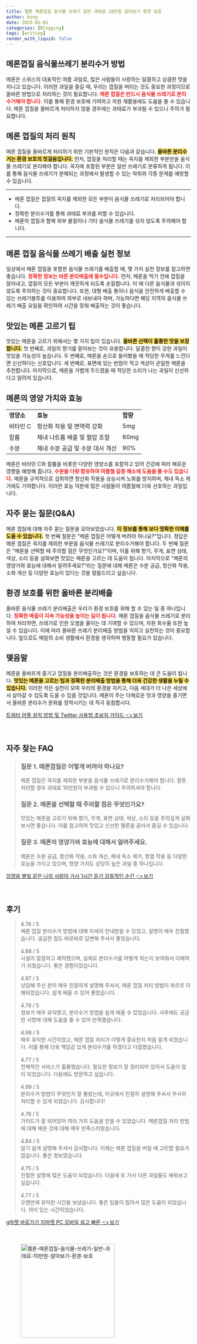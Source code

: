 ```yaml
---
title: 멜론 메론껍질 음식물 쓰레기 일반 과태료 10만원 알아보기 환경 보호
author: bing
date: 2025-02-01
categories: [Blogging]
tags: [writing]
render_with_liquid: false
---
```



<h2 id='메론껍질 음식물쓰레기 분리수거 방법'>메론껍질 음식물쓰레기 분리수거 방법</h2>

<p>메론은 스위스의 대표적인 여름 과일로, 많은 사람들이 사랑하는 달콤하고 상큼한 맛을 지니고 있습니다. 이러한 과일을 즐길 때, 우리는 껍질을 버리는 것도 중요한 과정이므로 올바른 방법으로 처리하는 것이 필요합니다. <b><span style="color: #ee2323;">메론 껍질은 반드시 음식물 쓰레기로 분리 수거해야 합니다.</span></b> 이를 통해 환경 보호에 기여하고 자원 재활용에도 도움을 줄 수 있습니다. 메론 껍질을 올바르게 처리하지 않을 경우에는 과태료가 부과될 수 있으니 주의가 필요합니다.</p>

<h2 id='메론 껍질의 처리 원칙'>메론 껍질의 처리 원칙</h2>

<p>메론 껍질을 올바르게 처리하기 위한 기본적인 원칙은 다음과 같습니다. <b><span style="background-color: #ffe066;">올바른 분리수거는 환경 보호의 첫걸음입니다.</span></b> 먼저, 껍질을 처리할 때는 꼭지를 제외한 부분만을 음식물 쓰레기로 분리해야 합니다. 꼭지에 포함된 부분은 일반 쓰레기로 분류하게 됩니다. 이를 통해 음식물 쓰레기가 분해되는 과정에서 발생할 수 있는 악취와 각종 문제를 예방할 수 있습니다.</p>

<hr />

<ul>
    <li>메론 껍질은 껍질의 꼭지를 제외한 모든 부분이 음식물 쓰레기로 처리되어야 합니다.</li>
    <li>정확한 분리수거를 통해 과태료 부과를 피할 수 있습니다.</li>
    <li>메론의 껍질과 함께 외부 물질이나 기타 음식물 쓰레기를 섞지 않도록 주의해야 합니다.</li>
</ul>

<hr />

<h2 id='메론 껍질 음식물 쓰레기 배출 실천 정보'>메론 껍질 음식물 쓰레기 배출 실천 정보</h2>

<p>일상에서 메론 껍질을 포함한 음식물 쓰레기를 배출할 때, 몇 가지 실천 정보를 참고하면 좋습니다. <b><span style="color: #ee2323;">정확한 정보는 바른 분리배출에 필수입니다.</span></b> 먼저, 메론을 먹기 전에 껍질을 잘라내고, 껍질의 모든 부분이 깨끗하게 되도록 손질합니다. 이 때 다른 음식물과 섞이지 않도록 주의하는 것이 중요합니다. 또한, 대형 배출 통이나 음식을 안전하게 배출할 수 있는 쓰레기봉투를 이용하여 외부로 내보내야 하며, 가능하다면 해당 지역의 음식물 쓰레기 배출 요일을 확인하여 시간을 맞춰 배출하는 것이 좋습니다.</p>

<h2 id='맛있는 메론 고르기 팁'>맛있는 메론 고르기 팁</h2>

<p>맛있는 메론을 고르기 위해서는 몇 가지 팁이 있습니다. <b><span style="background-color: #ffe066;">올바른 선택이 훌륭한 맛을 보장합니다.</span></b> 첫 번째로, 과일의 향기를 맡아보는 것이 유용합니다. 달콤한 향이 강한 과일이 맛있을 가능성이 높습니다. 두 번째로, 메론을 손으로 들어봤을 때 적당한 무게를 느낀다면 신선하다는 신호입니다. 세 번째로, 표면에 있는 반점이 적고 색상이 균일한 메론을 추천합니다. 마지막으로, 메론을 가볍게 두드렸을 때 적당한 소리가 나는 과일이 신선하다고 알려져 있습니다.</p>

<h2 id='메론의 영양 가치와 효능'>메론의 영양 가치와 효능</h2>

<table>
    <tr>
        <td><b>영양소</b></td>
        <td><b>효능</b></td>
        <td><b>함량</b></td>
    </tr>
    <tr>
        <td>비타민 C</td>
        <td>항산화 작용 및 면역력 강화</td>
        <td>5mg</td>
    </tr>
    <tr>
        <td>칼륨</td>
        <td>체내 나트륨 배출 및 혈압 조절</td>
        <td>60mg</td>
    </tr>
    <tr>
        <td>수분</td>
        <td>체내 수분 공급 및 수분 대사 개선</td>
        <td>90%</td>
    </tr>
</table>

<p>메론은 비타민 C와 칼륨을 비롯한 다양한 영양소를 포함하고 있어 건강에 여러 해로운 영향을 예방해 줍니다. <b><span style="color: #ee2323;">수분을 다량 함유하여 여름철 갈증 해소에 도움을 줄 수도 있습니다.</span></b> 메론을 규칙적으로 섭취하면 항산화 작용을 상승시켜 노화를 방지하며, 체내 독소 제거에도 기여합니다. 이러한 효능 덕분에 많은 사람들이 여름철에 더욱 선호하는 과일입니다.</p>

<h2 id='자주 묻는 질문(Q&A)'>자주 묻는 질문(Q&A)</h2>

<p>메론 껍질에 대해 자주 묻는 질문을 모아보았습니다. <b><span style="background-color: #ffe066;">이 정보를 통해 보다 명확한 이해를 도울 수 있습니다.</span></b> 첫 번째 질문은 "메론 껍질은 어떻게 버려야 하나요?"입니다. 정답은 메론 껍질은 꼭지를 제외한 부분을 음식물 쓰레기로 분리수거해야 합니다. 두 번째 질문은 "메론을 선택할 때 주의할 점은 무엇인가요?"이며, 이를 위해 향기, 무게, 표면 상태, 색상, 소리 등을 살펴보면 맛있는 메론을 고르는 데 도움이 됩니다. 마지막으로 "메론의 영양가와 효능에 대해서 알려주세요?"라는 질문에 대해 메론은 수분 공급, 항산화 작용, 소화 개선 등 다양한 효능이 있다는 것을 말씀드리고 싶습니다.</p>

<h2 id='환경 보호를 위한 올바른 분리배출'>환경 보호를 위한 올바른 분리배출</h2>

<p>올바른 음식물 쓰레기 분리배출은 우리가 환경 보호를 위해 할 수 있는 일 중 하나입니다. <b><span style="color: #ee2323;">정확한 배출이 지속 가능성을 높이는 길이 됩니다.</span></b> 메론 껍질을 음식물 쓰레기로 분리하여 처리하면, 쓰레기로 인한 오염을 줄이는 데 기여할 수 있으며, 자원 회수율 또한 높일 수 있습니다. 이에 따라 올바른 쓰레기 분리배출 방법을 익히고 실천하는 것이 중요합니다. 앞으로도 매일의 소비 생활에서 환경을 생각하며 행동할 필요가 있습니다.</p>

<h2 id='맺음말'>맺음말</h2>

<p>메론을 올바르게 즐기고 껍질을 분리배출하는 것은 환경을 보호하는 데 큰 도움이 됩니다. <b><span style="background-color: #ffe066;">맛있는 메론을 고르는 팁과 정확한 분리배출 방법을 통해 더욱 건강한 생활을 누릴 수 있습니다.</span></b> 이러한 작은 실천이 모여 우리의 환경을 지키고, 다음 세대가 더 나은 세상에서 살아갈 수 있도록 도울 수 있을 것입니다. 메론이 주는 다채로운 맛과 영양을 즐기면서 올바른 분리수거 문화를 정착시키는 데 적극 동참합시다.</p>


<p><a class="click-button" title="트위터 어플 설치 방법 및 Twitter 사용법 초보자 가이드" href="https://purplelist.github.io/posts/%ED%8A%B8%EC%9C%84%ED%84%B0-%EC%96%B4%ED%94%8C-%EC%84%A4%EC%B9%98-%EB%B0%A9%EB%B2%95-%EB%B0%8F-Twitter-%EC%82%AC%EC%9A%A9%EB%B2%95-%EC%B4%88%EB%B3%B4%EC%9E%90-%EA%B0%80%EC%9D%B4%EB%93%9C/" rel="dofollow">트위터 어플 설치 방법 및 Twitter 사용법 초보자 가이드 👈 보기</a></p><br>
<h2 id='자주_찾는_FAQ'>자주 찾는 FAQ</h2>
<div itemscope="" itemtype="https://schema.org/FAQPage"> 
<blockquote> 
<div itemscope="" itemprop="mainEntity" itemtype="https://schema.org/Question"> 
<h3 itemprop="name">질문 1. 메론껍질은 어떻게 버려야 하나요?</h3> 
<div itemscope="" itemprop="acceptedAnswer" itemtype="https://schema.org/Answer"> 
<span itemprop="text"> 
<p>메론 껍질은 꼭지를 제외한 부분을 음식물 쓰레기로 분리수거해야 합니다. 잘못 처리할 경우 과태료 10만원이 부과될 수 있으니 주의하셔야 합니다.</p> 
</span> 
</div> 
</div> 
<div itemscope="" itemprop="mainEntity" itemtype="https://schema.org/Question"> 
<h3 itemprop="name">질문 2. 메론을 선택할 때 주의할 점은 무엇인가요?</h3> 
<div itemscope="" itemprop="acceptedAnswer" itemtype="https://schema.org/Answer"> 
<span itemprop="text"> 
<p>맛있는 메론을 고르기 위해 향기, 무게, 표면 상태, 색상, 소리 등을 주의깊게 살펴보시면 좋습니다. 이를 참고하여 맛있고 신선한 멜론을 골라서 즐길 수 있습니다.</p> 
</span> 
</div> 
</div> 
<div itemscope="" itemprop="mainEntity" itemtype="https://schema.org/Question"> 
<h3 itemprop="name">질문 3. 메론의 영양가와 효능에 대해서 알려주세요.</h3> 
<div itemscope="" itemprop="acceptedAnswer" itemtype="https://schema.org/Answer"> 
<span itemprop="text"> 
<p>메론은 수분 공급, 항산화 작용, 소화 개선, 체내 독소 제거, 항염 작용 등 다양한 효능을 가지고 있으며, 영양 가치도 상당히 높은 과일 중 하나입니다.</p> 
</span> 
</div> 
</div> 
</blockquote> 
</div>
<p><a class="click-button" title="임영웅 별빛 같은 나의 사랑아 가사 1시간 듣기 감동적인 순간" href="https://purplelist.github.io/posts/%EC%9E%84%EC%98%81%EC%9B%85-%EB%B3%84%EB%B9%9B-%EA%B0%99%EC%9D%80-%EB%82%98%EC%9D%98-%EC%82%AC%EB%9E%91%EC%95%84-%EA%B0%80%EC%82%AC-1%EC%8B%9C%EA%B0%84-%EB%93%A3%EA%B8%B0-%EA%B0%90%EB%8F%99%EC%A0%81%EC%9D%B8-%EC%88%9C%EA%B0%84/" rel="dofollow">임영웅 별빛 같은 나의 사랑아 가사 1시간 듣기 감동적인 순간 👈 보기</a></p><br>
<h2 id='후기'>후기</h2>
<div itemscope itemtype="https://schema.org/Product">
  <blockquote>
  <div itemprop="review" itemscope itemtype="https://schema.org/Review">
      <div itemprop="reviewRating" itemscope itemtype="https://schema.org/Rating"> <span itemprop="ratingValue">4.76</span> / <span itemprop="bestRating">5</span> </div>
      <span itemprop="reviewBody">메론 껍질 분리수거 방법에 대해 자세히 안내받을 수 있었고, 설명이 매우 친절했습니다. 궁금한 점도 바로바로 답변해 주셔서 좋았습니다.</span>
  </div>
  <br>
  <div itemprop="review" itemscope itemtype="https://schema.org/Review">
      <div itemprop="reviewRating" itemscope itemtype="https://schema.org/Rating"> <span itemprop="ratingValue">4.88</span> / <span itemprop="bestRating">5</span> </div>
      <span itemprop="reviewBody">시설이 깔끔하고 쾌적했으며, 실제로 분리수거를 어떻게 하는지 보여줘서 이해하기 쉬웠습니다. 좋은 경험이었습니다.</span>
  </div>
  <br>
  <div itemprop="review" itemscope itemtype="https://schema.org/Review">
      <div itemprop="reviewRating" itemscope itemtype="https://schema.org/Rating"> <span itemprop="ratingValue">4.97</span> / <span itemprop="bestRating">5</span> </div>
      <span itemprop="reviewBody">상담해 주신 분이 매우 친절하게 설명해 주셔서, 메론 껍질 처리 방법이 와르르 이해되었습니다. 쉽게 배울 수 있어 좋았습니다.</span>
  </div>
  <br>
  <div itemprop="review" itemscope itemtype="https://schema.org/Review">
      <div itemprop="reviewRating" itemscope itemtype="https://schema.org/Rating"> <span itemprop="ratingValue">4.79</span> / <span itemprop="bestRating">5</span> </div>
      <span itemprop="reviewBody">정보가 매우 유익했고, 분리수거 방법을 쉽게 배울 수 있었습니다. 사후에도 궁금한 사항에 대해 도움을 줄 수 있어 만족했습니다.</span>
  </div>
  <br>
  <div itemprop="review" itemscope itemtype="https://schema.org/Review">
      <div itemprop="reviewRating" itemscope itemtype="https://schema.org/Rating"> <span itemprop="ratingValue">4.98</span> / <span itemprop="bestRating">5</span> </div>
      <span itemprop="reviewBody">매우 유익한 시간이었고, 메론 껍질 처리가 이렇게 중요한지 처음 알게 되었습니다. 이를 통해 더욱 책임감 있게 분리수거를 하겠다고 다짐했습니다.</span>
  </div>
  <br>
  <div itemprop="review" itemscope itemtype="https://schema.org/Review">
      <div itemprop="reviewRating" itemscope itemtype="https://schema.org/Rating"> <span itemprop="ratingValue">4.77</span> / <span itemprop="bestRating">5</span> </div>
      <span itemprop="reviewBody">전체적인 서비스가 훌륭했습니다. 필요한 정보가 잘 정리되어 있어서 도움이 많이 되었습니다. 다음에도 방문하고 싶습니다.</span>
  </div>
  <br>
  <div itemprop="review" itemscope itemtype="https://schema.org/Review">
      <div itemprop="reviewRating" itemscope itemtype="https://schema.org/Rating"> <span itemprop="ratingValue">4.99</span> / <span itemprop="bestRating">5</span> </div>
      <span itemprop="reviewBody">분리수거 방법이 무엇인지 잘 몰랐는데, 이곳에서 친절히 설명해 주셔서 무사히 처리할 수 있게 되었습니다. 감사합니다!</span>
  </div>
  <br>
  <div itemprop="review" itemscope itemtype="https://schema.org/Review">
      <div itemprop="reviewRating" itemscope itemtype="https://schema.org/Rating"> <span itemprop="ratingValue">4.76</span> / <span itemprop="bestRating">5</span> </div>
      <span itemprop="reviewBody">가이드가 잘 되어있어 여러 가지 도움을 얻을 수 있었습니다. 메론껍질 처리 방법에 대해 배운 것에 대해 매우 만족스러웠습니다.</span>
  </div>
  <br>
  <div itemprop="review" itemscope itemtype="https://schema.org/Review">
      <div itemprop="reviewRating" itemscope itemtype="https://schema.org/Rating"> <span itemprop="ratingValue">4.84</span> / <span itemprop="bestRating">5</span> </div>
      <span itemprop="reviewBody">알기 쉽게 설명해 주셔서 감사합니다. 이제는 메론 껍질을 버릴 때 고민할 필요가 없습니다. 좋은 정보였습니다.</span>
  </div>
  <br>
  <div itemprop="review" itemscope itemtype="https://schema.org/Review">
      <div itemprop="reviewRating" itemscope itemtype="https://schema.org/Rating"> <span itemprop="ratingValue">4.75</span> / <span itemprop="bestRating">5</span> </div>
      <span itemprop="reviewBody">친절한 설명에 많은 도움이 되었습니다. 다음에 또 가서 다른 과일들도 배워보고 싶습니다.</span>
  </div>
  <br>
  <div itemprop="review" itemscope itemtype="https://schema.org/Review">
      <div itemprop="reviewRating" itemscope itemtype="https://schema.org/Rating"> <span itemprop="ratingValue">4.77</span> / <span itemprop="bestRating">5</span> </div>
      <span itemprop="reviewBody">오랜만에 유익한 시간을 보냈습니다. 좋은 팁들이 많아서 많은 도움이 되었습니다. 의미 있는 시간이었습니다.</span>
  </div>
  </blockquote>
</div>
<p><a class="click-button" title="g마켓 바로가기 지마켓 PC 모바일 쉽고 빠른" href="https://purplelist.github.io/posts/g%EB%A7%88%EC%BC%93-%EB%B0%94%EB%A1%9C%EA%B0%80%EA%B8%B0-%EC%A7%80%EB%A7%88%EC%BC%93-PC-%EB%AA%A8%EB%B0%94%EC%9D%BC-%EC%89%BD%EA%B3%A0-%EB%B9%A0%EB%A5%B8/" rel="dofollow">g마켓 바로가기 지마켓 PC 모바일 쉽고 빠른 👈 보기</a></p><br>
<figure class="image"><img src="https://purplelist.github.io/assets/img/thumbnail/멜론-메론껍질-음식물-쓰레기-일반-과태료-10만원-알아보기-환경-보호.webp" alt="멜론-메론껍질-음식물-쓰레기-일반-과태료-10만원-알아보기-환경-보호" width="256" height="256"></figure>